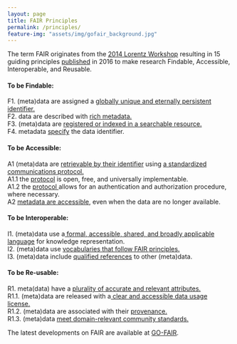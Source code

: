 ```yaml
---
layout: page
title: FAIR Principles
permalink: /principles/
feature-img: "assets/img/gofair_background.jpg"
---
```



<p>The term FAIR originates from the <a href="https://www.lorentzcenter.nl/lc/web/2014/602/info.php3?wsid=602">2014 Lorentz Workshop</a> resulting in 15 guiding principles <a href="https://www.nature.com/articles/sdata201618">published</a> in 2016 to make research Findable, Accessible, Interoperable, and Reusable.</p>

<h4>To be Findable:</h4>

<p>F1. (meta)data are assigned a <u>globally unique and eternally persistent identifier.</u><br />
	F2. data are described with <u>rich metadata.</u><br />
	F3. (meta)data are <u>registered or indexed in a searchable resource.</u><br />
	F4. metadata <u>specify</u> the data identifier.</p>

<h4>To be Accessible:</h4>

<p>A1  (meta)data are <u>retrievable by their identifier</u> using <u>a standardized communications protocol.</u><br />
	A1.1 the <u>protocol</u> is open, free, and universally implementable.<br />
	A1.2 the <u>protocol </u>allows for an authentication and authorization procedure, where necessary.<br />
	A2 <u>metadata are accessible</u>, even when the data are no longer available.</p>

<h4>To be Interoperable:</h4>

<p>I1. (meta)data use a<u> formal, accessible, shared, and broadly applicable language</u> for knowledge representation.<br />
	I2. (meta)data use <u>vocabularies that follow FAIR principles.</u><br />
	I3. (meta)data include <u>qualified references</u> to other (meta)data.</p>

<h4>To be Re-usable:</h4>

<p>R1. meta(data) have a <u>plurality of accurate and relevant attributes.</u><br />
	R1.1. (meta)data are released with a<u> clear and accessible data usage license.</u><br />
	R1.2. (meta)data are associated with their <u>provenance.</u><br />
	R1.3. (meta)data <u>meet domain-relevant community standards.</u></p>

<p>The latest developments on FAIR are available at <a href="https://www.go-fair.org/fair-principles/">GO-FAIR</a>.</p>
